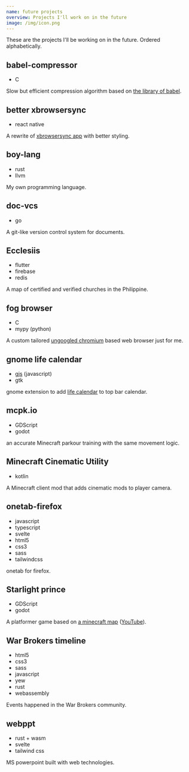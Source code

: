 ```yaml
---
name: future projects
overview: Projects I'll work on in the future
image: /img/icon.png
---
```


<!--
- SQL
- deno
- qt
- infernojs
- solidjs
- Extend lang such as py/js with rust/C/C++
- nuxtjs
- nextjs
- vite
-->

These are the projects I'll be working on in the future. Ordered alphabetically.

## babel-compressor

- C

Slow but efficient compression algorithm based on [the library of babel](https://libraryofbabel.info/theory.html).

## better xbrowsersync

- react native

A rewrite of [xbrowsersync app](https://github.com/xbrowsersync/app) with better styling.

## boy-lang

- rust
- llvm

My own programming language.

## doc-vcs

- go

A git-like version control system for documents.

## Ecclesiis

- flutter
- firebase
- redis

A map of certified and verified churches in the Philippine.

## fog browser

- C
- mypy (python)

A custom tailored [ungoogled chromium](https://github.com/Eloston/ungoogled-chromium) based web browser just for me.

## gnome life calendar

- [gjs](https://gjs.guide) (javascript)
- gtk

gnome extension to add [life calendar](https://waitbutwhy.com/2014/05/life-weeks.html) to top bar calendar.

## mcpk.io

- GDScript
- godot

an accurate Minecraft parkour training with the same movement logic.

## Minecraft Cinematic Utility

- kotlin

A Minecraft client mod that adds cinematic mods to player camera.

## onetab-firefox

- javascript
- typescript
- svelte
- html5
- css3
- sass
- tailwindcss

onetab for firefox.

## Starlight prince

- GDScript
- godot

A platformer game based on [a minecraft map](https://blog.naver.com/edward2065/222304395450) ([YouTube](https://www.youtube.com/playlist?list=PL1dMxl3V0rvgYQi4C-UEzW7s24D4EfBXf)).

## War Brokers timeline

- html5
- css3
- sass
- javascript
- yew
- rust
- webassembly

Events happened in the War Brokers community.

## webppt

- rust + wasm
- svelte
- tailwind css

MS powerpoint built with web technologies.
